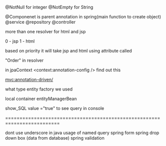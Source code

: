 @NotNull for integer
@NotEmpty for String


@Componenet is parent annotation in spring(main function to create object)
 	@service
	@repository
	@controller

	
more than one resolver for html and jsp


0 - jsp
1 - html

based on priority it will take jsp and html using attribute called 

"Order" in resolver


in jpaContext 
<context:annotation-config /> find out this

<mvc:annotation-driven/>


what type entity factory we used

local container entityManagerBean


show_SQL value ="true" to see query in console


=========================================================================

dont use underscore in java
usage of named query
spring form
spring drop down box (data from database)
spring validation
